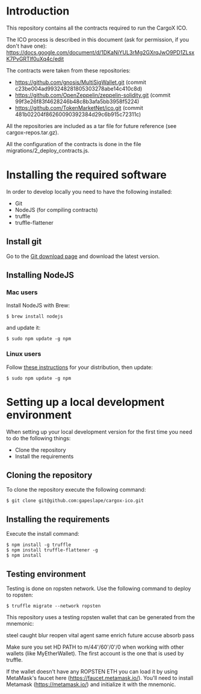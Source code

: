 # Introduction

This repository contains all the contracts required to run the CargoX ICO.

The ICO process is described in this document (ask for permission, if you don't have one):
https://docs.google.com/document/d/1DKaNiYUL3rMg2GXrqJwO9PD1ZLsxK7PvGRTlf0uXq4c/edit

The contracts were taken from these repositories:
- https://github.com/gnosis/MultiSigWallet.git (commit c23be004ad993248281805303278abe14c410c8d)
- https://github.com/OpenZeppelin/zeppelin-solidity.git (commit 99f3e26f83f4628246b48c8b3afa5bb3958f5224)
- https://github.com/TokenMarketNet/ico.git (commit 481b02204f86260090392384d29c6b915c72311c)

All the repositories are included as a tar file for future reference (see cargox-repos.tar.gz).

All the configuration of the contracts is done in the file migrations/2_deploy_contracts.js.

# Installing the required software

In order to develop locally you need to have the following installed:

* Git
* NodeJS (for compiling contracts)
* truffle
* truffle-flattener

## Install git

Go to the [Git download page](https://git-scm.com/downloads) and download the
latest version.

## Installing NodeJS

### Mac users

Install NodeJS with Brew:

    $ brew install nodejs

and update it:

    $ sudo npm update -g npm

### Linux users

Follow [these instructions](https://nodejs.org/en/download/package-manager/)
for your distribution, then update:

    $ sudo npm update -g npm

# Setting up a local development environment

When setting up your local development version for the first time you need to
do the following things:

* Clone the repository
* Install the requirements

## Cloning the repository

To clone the repository execute the following command:

    $ git clone git@github.com:gapeslape/cargox-ico.git

## Installing the requirements

Execute the install command:

    $ npm install -g truffle
    $ npm install truffle-flattener -g
    $ npm install

## Testing environment

Testing is done on ropsten network. Use the following command to deploy to ropsten:

    $ truffle migrate --network ropsten

This repository uses a testing ropsten wallet that can be generated from the mnemonic:

steel caught blur reopen vital agent same enrich future accuse absorb pass

Make sure you set HD PATH to m/44'/60'/0'/0 when working with other wallets (like MyEtherWallet). The first account is the one that is used by truffle.

If the wallet doesn't have any ROPSTEN ETH you can load it by using MetaMask's faucet here (https://faucet.metamask.io/). You'll need to install Metamask (https://metamask.io/) and initialize it with the mnemonic.
